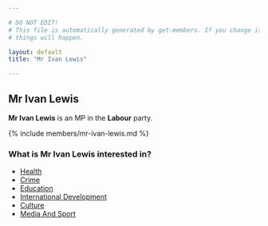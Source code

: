 ```yaml
---

# DO NOT EDIT!
# This file is automatically generated by get-members. If you change it, bad
# things will happen.

layout: default
title: "Mr Ivan Lewis"

---
```


## Mr Ivan Lewis

**Mr Ivan Lewis** is an MP in the **Labour** party.

{% include members/mr-ivan-lewis.md %}

### What is Mr Ivan Lewis interested in?


* [Health](/interests/health.html)
* [Crime](/interests/crime.html)
* [Education](/interests/education.html)
* [International Development](/interests/international-development.html)
* [Culture](/interests/culture.html)
* [Media And Sport](/interests/media-and-sport.html)
